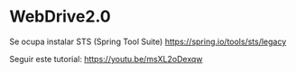 # WebDrive2.0
Se ocupa instalar STS (Spring Tool Suite) https://spring.io/tools/sts/legacy

Seguir este tutorial: https://youtu.be/msXL2oDexqw